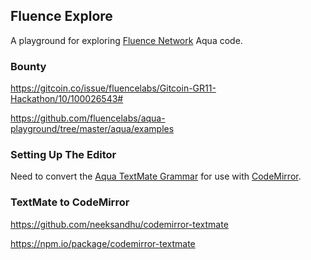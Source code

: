 ## Fluence Explore

A playground for exploring [Fluence Network](https://fluence.network/) Aqua code.

### Bounty

https://gitcoin.co/issue/fluencelabs/Gitcoin-GR11-Hackathon/10/100026543#

https://github.com/fluencelabs/aqua-playground/tree/master/aqua/examples

### Setting Up The Editor

Need to convert the [Aqua TextMate Grammar](https://github.com/fluencelabs/aqua-vscode/blob/main/syntaxes/aqua.tmLanguage.json) for use with [CodeMirror](https://codemirror.net/).

### TextMate to CodeMirror

https://github.com/neeksandhu/codemirror-textmate

https://npm.io/package/codemirror-textmate


